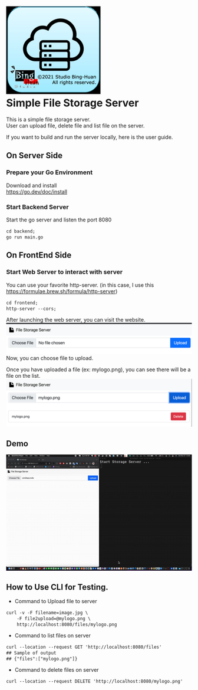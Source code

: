 ![](./frontend/images/icon-256.jpg)  
Simple File Storage Server
================================================

This is a simple file storage server.   
User can upload file,  delete file and list file on the server. 

If you want to build and run the server locally, here is the user guide. 

## On Server Side
### Prepare your Go Environment
Download and install  
<https://go.dev/doc/install>  

### Start Backend Server
Start the go server and listen the port 8080
```shell
cd backend;
go run main.go
```

## On FrontEnd Side
### Start Web Server to interact with server 
You can use your favorite http-server.
(in this case, I use this https://formulae.brew.sh/formula/http-server)
```
cd frontend;
http-server --cors;
```
After launching the web server, you can visit the website. 
![](./webpage.png)  
Now, you can choose file to upload.  

Once you have uploaded a file (ex: mylogo.png), 
you can see there will be a file on the list. 
![](./webpage_list.png)

## Demo 
![](./demo_20211127.gif)

## How to Use CLI for Testing. 
- Command to Upload file to server 
```shell
curl -v -F filename=image.jpg \
    -F file2upload=@mylogo.png \
    http://localhost:8080/files/mylogo.png
```
- Command to list files on server
```shell
curl --location --request GET 'http://localhost:8080/files'
## Sample of output 
## {"files":["mylogo.png"]}
```
- Command to delete files on server 
```shell
curl --location --request DELETE 'http://localhost:8080/mylogo.png'
```




